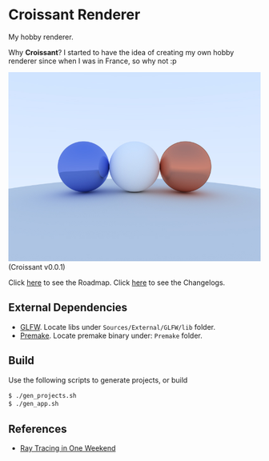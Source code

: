 # Croissant Renderer

My hobby renderer.

Why **Croissant**? I started to have the idea of creating my own hobby renderer since when I was in France, so why not :p

![](/Showcase/v0.0.1.jpg)  
(Croissant v0.0.1)

Click [here](./Roadmap.md) to see the Roadmap.
Click [here](./Changelog.md) to see the Changelogs.

## External Dependencies
- [GLFW](https://www.glfw.org). Locate libs under `Sources/External/GLFW/lib` folder.
- [Premake](https://premake.github.io). Locate premake binary under: `Premake` folder.

## Build
Use the following scripts to generate projects, or build
```sh
$ ./gen_projects.sh
$ ./gen_app.sh
```

## References
- [Ray Tracing in One Weekend](https://raytracing.github.io)
